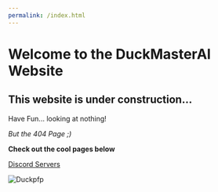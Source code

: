 ```yaml
---
permalink: /index.html
---
```

# Welcome to the DuckMasterAl Website
## This website is under construction...
Have Fun... looking at nothing!

*But the 404 Page ;)*

**Check out the cool pages below**

[Discord Servers](https://duckmasteral.github.io/discord)

![Duckpfp](https://cdn.discordapp.com/avatars/443217277580738571/a_98f432b133f2be5560eb321e9e48cb98.gif?size=256&f=.gif)
